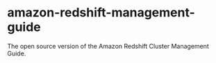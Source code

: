 # amazon-redshift-management-guide
The open source version of the Amazon Redshift Cluster Management Guide.
